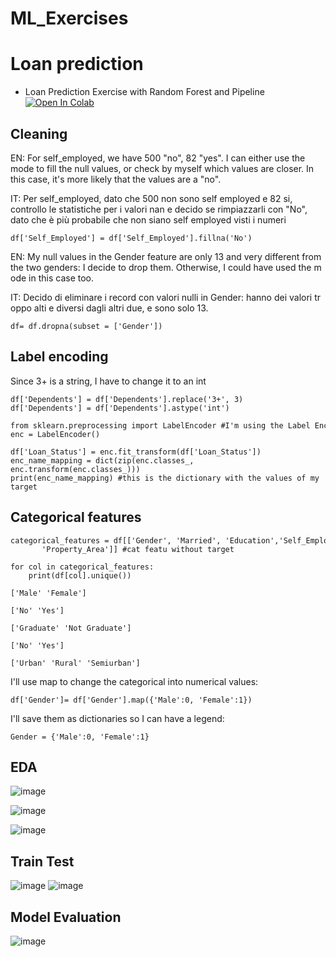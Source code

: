# ML_Exercises

Loan prediction
===============
- Loan Prediction Exercise with Random Forest and Pipeline [![Open In Colab](https://colab.research.google.com/assets/colab-badge.svg)](https://colab.research.google.com/github/karanxhagiulia/ML_Exercises/blob/main/LOAN_Exercise_Random_Forest.ipynb)

 
  

Cleaning
--------

  

EN: For self\_employed, we have 500 "no", 82 "yes". I can either use the mode to fill the null values, or check by myself which values are closer. In this case, it's more likely that the values are a "no".

IT: Per self\_employed, dato che 500 non sono self employed e 82 si, controllo le statistiche per i valori nan e decido se rimpiazzarli con "No", dato che è più probabile che non siano self employed visti i numeri

  

```plain
df['Self_Employed'] = df['Self_Employed'].fillna('No')
```

  

  

EN: My null values in the Gender feature are only 13 and very different from the two genders: I decide to drop them. Otherwise, I could have used the mode in this case too.

  

IT: Decido di eliminare i record con valori nulli in Gender: hanno dei valori troppo alti e diversi dagli altri due, e sono solo 13.

  

```plain
df= df.dropna(subset = ['Gender']) 
```

Label encoding
--------------

  

Since 3+ is a string, I have to change it to an int

  

```plain
df['Dependents'] = df['Dependents'].replace('3+', 3)
df['Dependents'] = df['Dependents'].astype('int')

from sklearn.preprocessing import LabelEncoder #I'm using the Label Encoder for my target
enc = LabelEncoder()

df['Loan_Status'] = enc.fit_transform(df['Loan_Status'])
enc_name_mapping = dict(zip(enc.classes_, enc.transform(enc.classes_)))
print(enc_name_mapping) #this is the dictionary with the values of my target
```

Categorical features
--------------------

  

```plain
categorical_features = df[['Gender', 'Married', 'Education','Self_Employed',
       'Property_Area']] #cat featu without target

for col in categorical_features:
    print(df[col].unique())
```

`['Male' 'Female']`

`['No' 'Yes']`

`['Graduate' 'Not Graduate']`

`['No' 'Yes']`

`['Urban' 'Rural' 'Semiurban']`

  

  

I'll use map to change the categorical into numerical values:

  

```plain
df['Gender']= df['Gender'].map({'Male':0, 'Female':1}) 
```

  

I'll save them as dictionaries so I can have a legend:

  

```plain
Gender = {'Male':0, 'Female':1}
```

EDA
---

![image](https://user-images.githubusercontent.com/96819403/210185755-87800b88-d386-4ac5-ba65-3cbc5fd2159e.png)

![image](https://user-images.githubusercontent.com/96819403/210185778-95f22f21-06a6-4b06-bc8b-196d62f635d2.png)

![image](https://user-images.githubusercontent.com/96819403/210185799-1d4d0d7f-9db2-43cc-b503-f78e207e0235.png)

Train Test 
---
![image](https://user-images.githubusercontent.com/96819403/210185817-f07a6c0a-ddf2-4104-81fb-c8a3efb95674.png)
![image](https://user-images.githubusercontent.com/96819403/210185830-e89f15c8-0038-4965-99aa-5347f301160d.png)

Model Evaluation 
---
![image](https://user-images.githubusercontent.com/96819403/210185842-0ad6bb0e-0c17-4660-b12c-3bb847692872.png)

